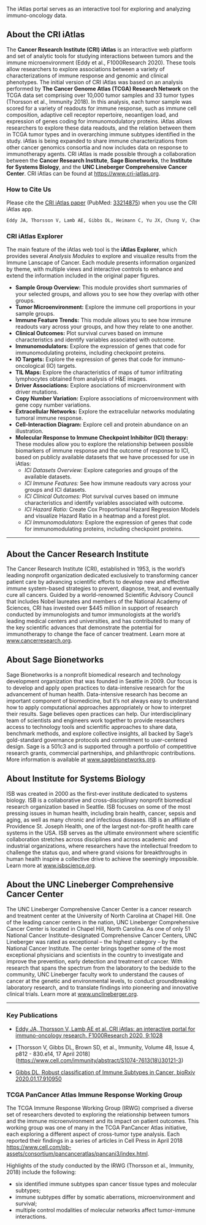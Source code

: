 The iAtlas portal serves as an interactive tool for exploring and analyzing immuno-oncology data.

## About the CRI iAtlas

The **Cancer Research Institute (CRI) iAtlas** is an interactive web platform and set of analytic tools for studying interactions between tumors and the immune microenvironment (Eddy et al., F1000Research 2020).  These tools allow researchers to explore associations between a variety of characterizations of immune response and genomic and clinical phenotypes.  The initial version of CRI iAtlas was based on an analysis performed by **The Cancer Genome Atlas (TCGA) Research Network** on the TCGA data set comprising over 10,000 tumor samples and 33 tumor types (Thorsson et al., Immunity 2018). In this analysis, each tumor sample was scored for a variety of readouts for immune response, such as immune cell composition, adaptive cell receptor repertoire, neoantigen load, and expression of genes coding for immunomodulatory proteins. iAtlas allows researchers to explore these data readouts, and the relation between them in TCGA tumor types and in overarching immune subtypes identified in the study. iAtlas is being expanded to share immune characterizations from other cancer genomics consortia and now includes data on response to immunotherapy agents. CRI iAtlas is made possible through a collaboration between the **Cancer Research Institute**, **Sage Bionetworks**, the **Institute for Systems Biology**, and the **UNC Lineberger Comprehensive Cancer Center**. CRI iAtlas can be found at https://www.cri-iatlas.org.


### How to Cite Us

Please cite the [CRI iAtlas paper](https://f1000research.com/articles/9-1028/v1) (PubMed: [33214875](https://www.ncbi.nlm.nih.gov/pubmed/33214875)) when you use the CRI iAtlas app.

```md
Eddy JA, Thorsson V, Lamb AE, Gibbs DL, Heimann C, Yu JX, Chung V, Chae Y, Dang K, Vincent BG, Shmulevich I, Guinney J. CRI iAtlas: an interactive portal for immuno-oncology research. F1000Research 2020, 9:1028.
```

### CRI iAtlas Explorer

The main feature of the iAtlas web tool is the **iAtlas Explorer**, which provides several *Analysis Modules* to explore and visualize results from the Immune Lanscape of Cancer. Each module presents information organized by theme, with multiple views and interactive controls to enhance and extend the information included in the original paper figures.

+ **Sample Group Overview:** This module provides short summaries of your selected groups, and allows you to see how they overlap with other groups.
+ **Tumor Microenvironment:** Explore the immune cell proportions in your sample groups.
+ **Immune Feature Trends:** This module allows you to see how immune readouts vary across your groups, and how they relate to one another.
+ **Clinical Outcomes:** Plot survival curves based on immune characteristics and identify variables associated with outcome.
+ **Immunomodulators:** Explore the expression of genes that code for immunomodulating proteins, including checkpoint proteins.
+ **IO Targets:** Explore the expression of genes that code for immuno-oncological (IO) targets.
+ **TIL Maps:** Explore the characteristics of maps of tumor infiltrating lymphocytes obtained from analysis of H&E images.
+ **Driver Associations:** Explore asociations of microenvironment with driver mutations.
+ **Copy Number Variation:** Explore associations of microenvironment with gene copy number variations.
+ **Extracellular Networks:** Explore the extracellular networks modulating tumoral immune response.
+ **Cell-Interaction Diagram:** Explore cell and protein abundance on an illustration.
+ **Molecular Response to Immune Checkpoint Inhibitor (ICI) therapy:** These modules allow you to explore the relationship between possible biomarkers of immune response and the outcome of response to ICI, based on publicly available datasets that we have processed for use in iAtlas: 
  + *ICI Datasets Overview:* Explore categories and groups of the available datasets.
  + *ICI Immune Features:* See how immune readouts vary across your groups and ICI datasets.
  + *ICI Clinical Outcomes:* Plot survival curves based on immune characteristics and identify variables associated with outcome.
  + *ICI Hazard Ratio:* Create Cox Proportional Hazard Regression Models and visualize Hazard Ratio in a heatmap and a forest plot.
  + *ICI Immunomodulators:* Explore the expression of genes that code for immunomodulating proteins, including checkpoint proteins.
  
---

## About the Cancer Research Institute

The Cancer Research Institute (CRI), established in 1953, is the world’s leading nonprofit organization dedicated exclusively to transforming cancer patient care by advancing scientific efforts to develop new and effective immune system-based strategies to prevent, diagnose, treat, and eventually cure all cancers. Guided by a world-renowned Scientific Advisory Council that includes Nobel laureates and members of the National Academy of Sciences, CRI has invested over $445 million in support of research conducted by immunologists and tumor immunologists at the world’s leading medical centers and universities, and has contributed to many of the key scientific advances that demonstrate the potential for immunotherapy to change the face of cancer treatment. Learn more at www.cancerresearch.org.

## About Sage Bionetworks

Sage Bionetworks is a nonprofit biomedical research and technology development organization that was founded in Seattle in 2009. Our focus is to develop and apply open practices to data-intensive research for the advancement of human health. Data-intensive research has become an important component of biomedicine, but it’s not always easy to understand how to apply computational approaches appropriately or how to interpret their results. Sage believes open practices can help. Our interdisciplinary team of scientists and engineers work together to provide researchers access to technology tools and scientific approaches to share data, benchmark methods, and explore collective insights, all backed by Sage’s gold-standard governance protocols and commitment to user-centered design. Sage is a 501c3 and is supported through a portfolio of competitive research grants, commercial partnerships, and philanthropic contributions. More information is available at www.sagebionetworks.org.

## About Institute for Systems Biology

ISB was created in 2000 as the first-ever institute dedicated to systems biology.  ISB is a collaborative and cross-disciplinary nonprofit biomedical research organization based in Seattle. ISB focuses on some of the most pressing issues in human health, including brain health, cancer, sepsis and aging, as well as many chronic and infectious diseases. ISB is an affiliate of Providence St. Joseph Health, one of the largest not-for-profit health care systems in the USA. ISB serves as the ultimate environment where scientific collaboration stretches across disciplines and across academic and industrial organizations, where researchers have the intellectual freedom to challenge the status quo, and where grand visions for breakthroughs in human health inspire a collective drive to achieve the seemingly impossible. Learn more at www.isbscience.org.

## About the UNC Lineberger Comprehensive Cancer Center

The UNC Lineberger Comprehensive Cancer Center is a cancer research and treatment center at the University of North Carolina at Chapel Hill. One of the leading cancer centers in the nation, UNC Lineberger Comprehensive Cancer Center is located in Chapel Hill, North Carolina. As one of only 51 National Cancer Institute-designated Comprehensive Cancer Centers, UNC Lineberger was rated as exceptional – the highest category – by the National Cancer Institute. The center brings together some of the most exceptional physicians and scientists in the country to investigate and improve the prevention, early detection and treatment of cancer. With research that spans the spectrum from the laboratory to the bedside to the community, UNC Lineberger faculty work to understand the causes of cancer at the genetic and environmental levels, to conduct groundbreaking laboratory research, and to translate findings into pioneering and innovative clinical trials. Learn more at www.unclineberger.org.

---

### Key Publications

* [Eddy JA, Thorsson V, Lamb AE et al. CRI iAtlas: an interactive portal for immuno-oncology research. F1000Research 2020, 9:1028](https://doi.org/10.12688/f1000research.25141.1)

* [Thorsson V, Gibbs DL, Brown SD, et al., Immunity, Volume 48, Issue 4, p812 - 830.e14, 17 April 2018](https://www.cell.com/immunity/abstract/S1074-7613(18\)30121-3)

* [Gibbs DL, Robust classification of Immune Subtypes in Cancer, bioRxiv 2020.01.17.910950](https://doi.org/10.1101/2020.01.17.910950)

### TCGA PanCancer Atlas Immune Response Working Group

The TCGA Immune Response Working Group (IRWG) comprised a diverse set of researchers devoted to exploring the relationship between tumors and the immune microenvironment and its impact on patient outcomes.  This working group was one of many in the TCGA PanCancer Atlas initiative, each exploring a different aspect of cross-tumor type analysis. Each reported their findings in a  series of articles in Cell Press in April 2018 https://www.cell.com/pb-assets/consortium/pancanceratlas/pancani3/index.html.

Highlights of the study conducted by the IRWG (Thorsson et al., Immunity, 2018) include the following:

+ six identified immune subtypes span cancer tissue types and molecular subtypes;
+ immune subtypes differ by somatic aberrations, microenvironment and survival;
+ multiple control modalities of molecular networks affect tumor-immune interactions.
